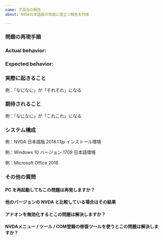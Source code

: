 ```yaml
---
name: 不具合の報告
about: NVDA日本語版の改良に役立つ報告を作成

---
```


<!-- Please read the text in this edit field before filling it in.
Please thoroughly read NVDA's wiki article on how to fill in this template, including how to provide the required files.
Issues may be closed if the required information is not present.
https://github.com/nvaccess/nvda/blob/master/projectDocs/issues/githubIssueTemplateExplanationAndExamples.md
Please also note that the NVDA project has a Citizen and Contributor Code of Conduct which can be found at https://github.com/nvaccess/nvda/blob/master/CODE_OF_CONDUCT.md. NV Access expects that all contributors and other community members read and abide by the rules set out in this document while participating or contributing to this project. This includes creating or commenting on issues and pull requests.

NVDA の行動規範 https://github.com/nvdajp/nvdajp/wiki/CODE_OF_CONDUCT を確認してください。チケットの作成、コメント、プルリクエストの作成などにおいて遵守してください。

以下の各質問とセクションは、複数のハッシュ記号（#）で始まります。「例」を削除してください。空白の行に回答と情報を記入してください。
-->

### 問題の再現手順

### Actual behavior:
<!--
Use "Speak command keys" (NVDA+4) and speech viewer to copy and paste here.
Use braille viewer to copy and paste here.
You may additionally include an explanation.
-->

### Expected behavior:
<!--
Use "Speak command keys" (NVDA+4) and speech viewer to copy and paste here.
Use braille viewer to copy and paste here.
You may additionally include an explanation.
-->

### 実際に起きること

例：「なになに」が「それそれ」になる

### 期待されること

例：「なになに」が「これこれ」になる

### システム構成

例：NVDA 日本語版 2018.1.1jp インストール環境

例：Windows 10 バージョン 1709 日本語環境

例：Microsoft Office 2016

### その他の質問

#### PC を再起動してもこの問題は再発しますか？

#### 他のバージョンの NVDA と比較している場合はその結果

#### アドオンを無効化するとこの問題は解決しますか？

#### NVDAメニュー / ツール / COM登録の修復ツールを使うとこの問題は解決しますか？

